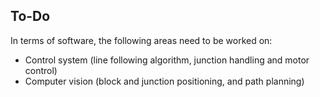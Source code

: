 ## To-Do
In terms of software, the following areas need to be worked on:
- Control system (line following algorithm, junction handling and motor control)
- Computer vision (block and junction positioning, and path planning)